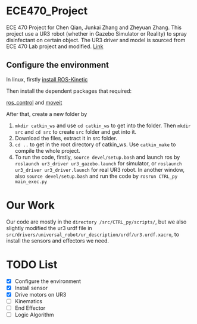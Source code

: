 # ECE470_Project
ECE 470 Project for Chen Qian, Junkai Zhang and Zheyuan Zhang.
This project use a UR3 robot (whether in Gazebo Simulator or Reality) to spray disinfectant on certain object. The UR3 driver and model is sourced from ECE 470 Lab project and modified. [Link](http://coecsl.ece.illinois.edu/ece470/)

## Configure the environment

In linux, firstly [install ROS-Kinetic](http://wiki.ros.org/kinetic/Installation)

Then install the dependent packages that required:

[ros_control](http://wiki.ros.org/ros_control?distro=kinetic#Install) and [moveit](https://moveit.ros.org/install/)

After that, create a new folder by 

1. ```mkdir catkin_ws``` and use `cd catkin_ws` to get into the folder. Then `mkdir src` and `cd src` to create `src` folder and get into it.
2. Download the files, extract it in src folder.
3. `cd ..` to get in the root directory of catkin_ws. Use `catkin_make` to compile the whole project.
4. To run the code, firstly, `source devel/setup.bash` and launch ros by `roslaunch ur3_driver ur3_gazebo.launch` for simulator, or `roslaunch ur3_driver ur3_driver.launch` for real UR3 robot. In another window, also `source devel/setup.bash` and run the code by `rosrun CTRL_py main_exec.py`

# Our Work

Our code are mostly in the `directory /src/CTRL_py/scripts/`, but we also slightly modified the ur3 urdf file in `src/drivers/universal_robot/ur_description/urdf/ur3.urdf.xacro`, to install the sensors and effectors we need.

# TODO List

- [x] Configure the environment
- [x] Install sensor
- [x] Drive motors on UR3
- [ ] Kinematics
- [ ] End Effector
- [ ] Logic Algorithm
